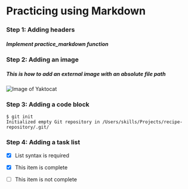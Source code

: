 # Practicing using Markdown

### Step 1: Adding headers
##### Implement practice_markdown function

### Step 2: Adding an image
##### This is how to add an external image with an absolute file path
![Image of Yaktocat](https://octodex.github.com/images/yaktocat.png)

### Step 3: Adding a code block
```
$ git init
Initialized empty Git repository in /Users/skills/Projects/recipe-repository/.git/
```

### Step 4: Adding a task list
- [x] List syntax is required
- [x] This item is complete
- [ ] This item is not complete

